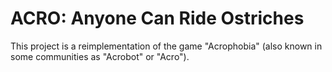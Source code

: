 ACRO: Anyone Can Ride Ostriches
===============================
This project is a reimplementation of the game "Acrophobia" (also known in some
communities as "Acrobot" or "Acro").
